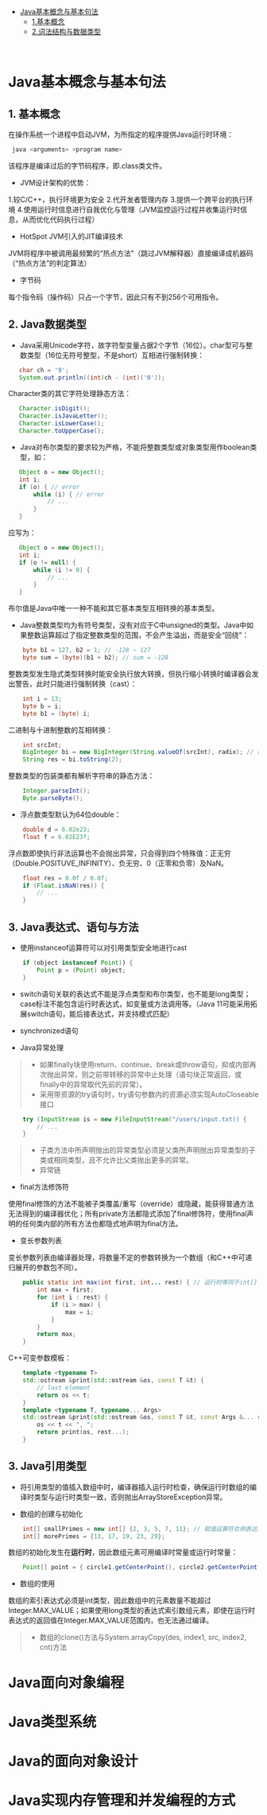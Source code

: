 <!-- TOC -->
* [Java基本概念与基本句法](#Java基本概念与基本句法)
    * [1.基本概念](#1-基本概念)
    * [2.词法结构与数据类型](#2-词法结构与数据类型)
<!-- TOC -->

<br>

# Java基本概念与基本句法

## 1. 基本概念

在操作系统一个进程中启动JVM，为所指定的程序提供Java运行时环境：

 ``` bash
  java <arguments> <program name> 
 ```

该程序是编译过后的字节码程序，即.class类文件。

* JVM设计架构的优势：

1.较C/C++，执行环境更为安全
2.代开发者管理内存
3.提供一个跨平台的执行环境
4.使用运行时信息进行自我优化与管理（JVM监控运行过程并收集运行时信息，从而优化代码执行过程）

* HotSpot JVM引入的JIT编译技术

JVM将程序中被调用最频繁的“热点方法”（跳过JVM解释器）直接编译成机器码（“热点方法”的判定算法）

* 字节码

每个指令码（操作码）只占一个字节，因此只有不到256个可用指令。

## 2. Java数据类型

* Java采用Unicode字符，故字符型变量占据2个字节（16位）。char型可与整数类型（16位无符号整型，不是short）互相进行强制转换：

 ```java
    char ch = '9';
    System.out.println((int)ch - (int)('0'));
 ```

Character类的其它字符处理静态方法：

 ```java
    Character.isDigit();
    Character.isJavaLetter();
    Character.isLowerCase();
    Character.toUpperCase();
 ```

* Java对布尔类型的要求较为严格，不能将整数类型或对象类型用作boolean类型，如：

 ```java
    Object o = new Object();
    int i;
    if (o) { // error
        while (i) { // error
            // ...
        }
    }
 ```

应写为：

 ```java
    Object o = new Object();
    int i;
    if (o != null) {
        while (i != 0) {
            // ...
        }
    }
 ```

 布尔值是Java中唯一一种不能和其它基本类型互相转换的基本类型。

* Java整数类型均为有符号类型，没有对应于C中unsigned的类型。Java中如果整数运算超过了指定整数类型的范围，不会产生溢出，而是安全“回绕”：

```java
    byte b1 = 127, b2 = 1; // -128 ~ 127
    byte sum = (byte)(b1 + b2); // sum = -128
```

整数类型发生隐式类型转换时能安全执行放大转换，但执行缩小转换时编译器会发出警告，此时只能进行强制转换（cast）：

```java
    int i = 13;
    byte b = i;
    byte b1 = (byte) i;
```

二进制与十进制整数的互相转换：

```java
    int srcInt;
    BigInteger bi = new BigInteger(String.valueOf(srcInt), radix); // radix默认为10，// 若逆过程读入二进制字符串则radix为2
    String res = bi.toString(2);
```

整数类型的包装类都有解析字符串的静态方法：

```java
    Integer.parseInt();
    Byte.parseByte();
```

* 浮点数类型默认为64位double：

```java
    double d = 6.02e23;
    float f = 6.02E23f;
```

浮点数即使执行非法运算也不会抛出异常，只会得到四个特殊值：正无穷（Double.POSITUVE_INFINITY）、负无穷、0（正零和负零）及NaN。

```java
    float res = 0.0f / 0.0f;
    if (Float.isNaN(res)) {
        // ...
    }
```

## 3. Java表达式、语句与方法

* 使用instanceof运算符可以对引用类型安全地进行cast

```java
    if (object instanceof Point)) {
        Point p = (Point) object;
    }
```

* switch语句关联的表达式不能是浮点类型和布尔类型，也不能是long类型；case标注不能包含运行时表达式，如变量或方法调用等。（Java 11可能采用拓展switch语句，能后接表达式，并支持模式匹配）

* synchronized语句

* Java异常处理

> * 如果finally块使用return、continue、break或throw语句，抑或内部再次抛出异常，则之前带转移的异常中止处理（语句块正常返回，或finally中的异常取代先前的异常）。
> * 采用带资源的try语句时，try语句参数内的资源必须实现AutoCloseable接口

```java
    try (InputStream is = new FileInputStream("/users/input.txt)) {
        // ...
    }
```

> * 子类方法中所声明抛出的异常类型必须是父类所声明抛出异常类型的子类或相同类型，且不允许比父类抛出更多的异常。
> * 异常链

* final方法修饰符

使用final修饰的方法不能被子类覆盖/重写（override）或隐藏，能获得普通方法无法得到的编译器优化；所有private方法都隐式添加了final修饰符，使用final声明的任何类内部的所有方法也都隐式地声明为final方法。

* 变长参数列表

变长参数列表由编译器处理，将数量不定的参数转换为一个数组（和C++中可递归展开的参数包不同）。

```java
    public static int max(int first, int... rest) { // 运行时等同于int[] rest
        int max = first;
        for (int i : rest) {
            if (i > max) {
                max = i;
            }
        }
        return max;
    }
```

C++可变参数模板：

```cpp
    template <typename T>
    std::ostream &print(std::ostream &os, const T &t) {
        // last element
        return os << t;
    }
    template <typename T, typename... Args>
    std::ostream &print(std::ostream &os, const T &t, const Args &... rest) {
        os << t << ", ";
        return print(os, rest...);
    }
```

## 3. Java引用类型

* 将引用类型的值插入数组中时，编译器插入运行时检查，确保运行时数组的编译时类型与运行时类型一致，否则抛出ArrayStoreException异常。

* 数组的创建与初始化

```java
    int[] smallPrimes = new int[] {2, 3, 5, 7, 11}; // 赋值运算符右侧表达式又称为匿名数组// 字面量
    int[] morePrimes = {13, 17, 19, 23, 29};
```

数组的初始化发生在**运行时**，因此数组元素可用编译时常量或运行时常量：

```java
    Point[] point = { circle1.getCenterPoint(), circle2.getCenterPoint() };
```

* 数组的使用

数组的索引表达式必须是int类型，因此数组中的元素数量不能超过Integer.MAX_VALUE；如果使用long类型的表达式索引数组元素，即使在运行时表达式的返回值在Integer.MAX_VALUE范围内，也无法通过编译。

> * 数组的clone()方法与System.arrayCopy(des, index1, src, index2, cnt)方法

# Java面向对象编程

# Java类型系统

# Java的面向对象设计

# Java实现内存管理和并发编程的方式
